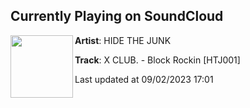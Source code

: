 ## Currently Playing on SoundCloud

[<img align="left" width="100" src="https://i1.sndcdn.com/artworks-ixDyZ3mspf8wYBzi-xllAyw-t500x500.jpg">](https://soundcloud.com/hide-the-junk/block-rockin)

**Artist**: HIDE THE JUNK 

**Track**: X CLUB. - Block Rockin [HTJ001]

Last updated at 09/02/2023 17:01
